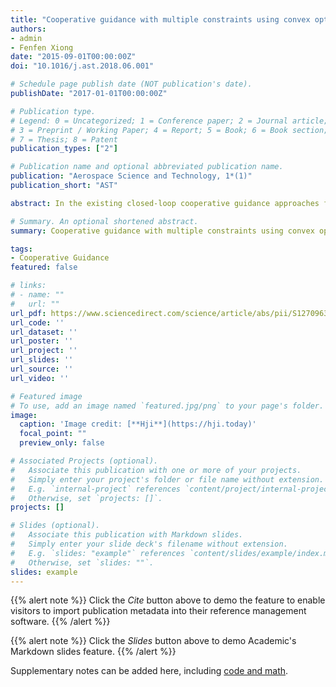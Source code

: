 ```yaml
---
title: "Cooperative guidance with multiple constraints using convex optimization"
authors:
- admin
- Fenfen Xiong
date: "2015-09-01T00:00:00Z"
doi: "10.1016/j.ast.2018.06.001"

# Schedule page publish date (NOT publication's date).
publishDate: "2017-01-01T00:00:00Z"

# Publication type.
# Legend: 0 = Uncategorized; 1 = Conference paper; 2 = Journal article;
# 3 = Preprint / Working Paper; 4 = Report; 5 = Book; 6 = Book section;
# 7 = Thesis; 8 = Patent
publication_types: ["2"]

# Publication name and optional abbreviated publication name.
publication: "Aerospace Science and Technology, 1*(1)"
publication_short: "AST"

abstract: In the existing closed-loop cooperative guidance approaches for salvo attack of multiple missiles, the multiple constraints and time-variant velocity basically cannot be effectively considered. Therefore, two closed-loop cooperative guidance methods are developed in this paper, by employing the efficient convex optimization technique and receding horizon control (RHC) strategy. During each guidance cycle of RHC, the system coordination target is updated and then broadcasted to each missile as a constraint. Subsequently, the convex optimization technique is utilized to solve the multi-constraint optimal proportional guidance problem of each missile online to achieve the consensus on time-to-go among missiles. Simulation results show that for three cases with different conditions of velocity, the cooperative simultaneous attack under multiple constraints can be effectively carried out using each of the two proposed cooperative guidance laws, which verify their effectiveness and feasibility.

# Summary. An optional shortened abstract.
summary: Cooperative guidance with multiple constraints using convex optimization.

tags:
- Cooperative Guidance
featured: false

# links:
# - name: ""
#   url: ""
url_pdf: https://www.sciencedirect.com/science/article/abs/pii/S127096381830213X
url_code: ''
url_dataset: ''
url_poster: ''
url_project: ''
url_slides: ''
url_source: ''
url_video: ''

# Featured image
# To use, add an image named `featured.jpg/png` to your page's folder. 
image:
  caption: 'Image credit: [**Hji**](https://hji.today)'
  focal_point: ""
  preview_only: false

# Associated Projects (optional).
#   Associate this publication with one or more of your projects.
#   Simply enter your project's folder or file name without extension.
#   E.g. `internal-project` references `content/project/internal-project/index.md`.
#   Otherwise, set `projects: []`.
projects: []

# Slides (optional).
#   Associate this publication with Markdown slides.
#   Simply enter your slide deck's filename without extension.
#   E.g. `slides: "example"` references `content/slides/example/index.md`.
#   Otherwise, set `slides: ""`.
slides: example
---
```


{{% alert note %}}
Click the *Cite* button above to demo the feature to enable visitors to import publication metadata into their reference management software.
{{% /alert %}}

{{% alert note %}}
Click the *Slides* button above to demo Academic's Markdown slides feature.
{{% /alert %}}

Supplementary notes can be added here, including [code and math](https://sourcethemes.com/academic/docs/writing-markdown-latex/).
